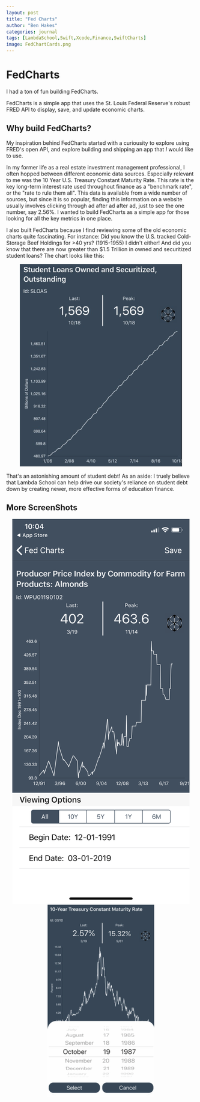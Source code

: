 ```yaml
---
layout: post
title: "Fed Charts"
author: "Ben Hakes"
categories: journal
tags: [LambdaSchool,Swift,Xcode,Finance,SwiftCharts]
image: FedChartCards.png
---
```


# FedCharts
I had a ton of fun building FedCharts. 

FedCharts is a simple app that uses the St. Louis Federal Reserve's robust FRED API to display, save, and update economic charts.

## Why build FedCharts?
My inspiration behind FedCharts started with a curiousity to explore using FRED's open API, and explore building and shipping an app that _I_ would like to use.

In my former life as a real estate investment management professional, I often hopped between different economic data sources. Especially relevant to me was the 10 Year U.S. Treasury Constant Maturity Rate. This rate is the key long-term interest rate used throughout finance as a "benchmark rate", or the "rate to rule them all". This data is available from a wide number of sources, but since it is so popular, finding this information on a website usually involves clicking through ad after ad after ad, just to see the one number, say 2.56%. I wanted to build FedCharts as a simple app for those looking for all the key metrics in one place.

I also built FedCharts because I find reviewing some of the old economic charts quite fascinating. For instance: Did you know the U.S. tracked Cold-Storage Beef Holdings for >40 yrs? (1915-1955) I didn't either! And did you know that there are now greater than $1.5 Trillion in owned and securitized student loans? The chart looks like this:
<div align="center"><img src="../assets/img/StudentLoans.png" alt="StudentLoans"></div>

That's an astonishing amount of student debt! As an aside: I truely believe that Lambda School can help drive our society's reliance on student debt down by creating newer, more effective forms of education finance.

## More ScreenShots

<div align="center"><img src="../assets/img/Almonds.PNG" alt="Almonds"></div>
<div align="center"><img src="../assets/img/10Y.png" alt="10YTreasury"></div>
